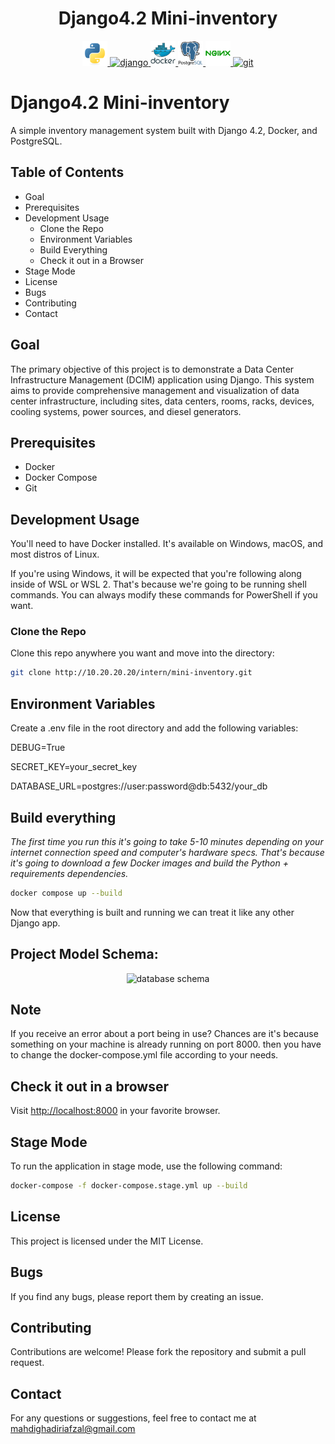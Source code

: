 <div align="center">

<h1 align="center">Django4.2 Mini-inventory</h1>

</div>
<p align="center">
<a href="https://www.python.org" target="_blank"> <img src="https://raw.githubusercontent.com/devicons/devicon/master/icons/python/python-original.svg" alt="python" width="40" height="40"/> </a>
<a href="https://www.djangoproject.com/" target="_blank"> <img src="https://user-images.githubusercontent.com/29748439/177030588-a1916efd-384b-439a-9b30-24dd24dd48b6.png" alt="django" width="60" height="40"/> </a> 
<a href="https://www.docker.com/" target="_blank"> <img src="https://raw.githubusercontent.com/devicons/devicon/master/icons/docker/docker-original-wordmark.svg" alt="docker" width="40" height="40"/> </a>
<a href="https://www.postgresql.org" target="_blank"> <img src="https://raw.githubusercontent.com/devicons/devicon/master/icons/postgresql/postgresql-original-wordmark.svg" alt="postgresql" width="40" height="40"/> </a>
<a href="https://www.nginx.com" target="_blank"> <img src="https://raw.githubusercontent.com/devicons/devicon/master/icons/nginx/nginx-original.svg" alt="nginx" width="40" height="40"/> </a>
<a href="https://git-scm.com/" target="_blank"> <img src="https://www.vectorlogo.zone/logos/git-scm/git-scm-icon.svg" alt="git" width="40" height="40"/> </a>

</p>

# Django4.2 Mini-inventory

A simple inventory management system built with Django 4.2, Docker, and PostgreSQL.

## Table of Contents
- Goal
- Prerequisites
- Development Usage
  - Clone the Repo
  - Environment Variables
  - Build Everything
  - Check it out in a Browser
- Stage Mode
- License
- Bugs
- Contributing
- Contact

## Goal
The primary objective of this project is to demonstrate a Data Center Infrastructure Management (DCIM) application using Django. This system aims to provide comprehensive management and visualization of data center infrastructure, including sites, data centers, rooms, racks, devices, cooling systems, power sources, and diesel generators.

## Prerequisites
- Docker
- Docker Compose
- Git

## Development Usage
You'll need to have Docker installed. It's available on Windows, macOS, and most distros of Linux. 

If you're using Windows, it will be expected that you're following along inside of WSL or WSL 2. That's because we're going to be running shell commands. You can always modify these commands for PowerShell if you want.

### Clone the Repo
Clone this repo anywhere you want and move into the directory:
```bash
git clone http://10.20.20.20/intern/mini-inventory.git
```


## Environment Variables
Create a .env file in the root directory and add the following variables:

DEBUG=True

SECRET_KEY=your_secret_key

DATABASE_URL=postgres://user:password@db:5432/your_db


## Build everything

*The first time you run this it's going to take 5-10 minutes depending on your
internet connection speed and computer's hardware specs. That's because it's
going to download a few Docker images and build the Python + requirements dependencies.*

```bash
docker compose up --build
```
Now that everything is built and running we can treat it like any other Django
app.

## Project Model Schema:
<p align="center">
<img src="https://github.com/user-attachments/assets/8249ef4e-8e97-4cba-b4d9-b272c3ee22b5" alt="database schema" width="560"/>
</p>

## Note

If you receive an error about a port being in use? Chances are it's because
something on your machine is already running on port 8000. then you have to change the docker-compose.yml file according to your needs.
## Check it out in a browser

Visit <http://localhost:8000> in your favorite browser.

## Stage Mode

To run the application in stage mode, use the following command:
```bash
docker-compose -f docker-compose.stage.yml up --build
```
## License

This project is licensed under the MIT License.

## Bugs

If you find any bugs, please report them by creating an issue.

## Contributing

Contributions are welcome! Please fork the repository and submit a pull request.

## Contact

For any questions or suggestions, feel free to contact me at mahdighadiriafzal@gmail.com